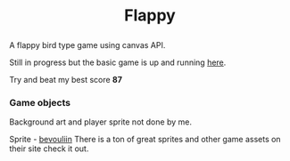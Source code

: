 # <p align="center">Flappy</p>

A flappy bird type game using canvas API.

Still in progress but the basic game is up and running [here](https://niles87.github.io/flappy/).

Try and beat my best score **87**

### Game objects

Background art and player sprite not done by me.

Sprite - [bevouliin](http://bevouliin.com/) There is a ton of great sprites and other game assets on their site check it out.
